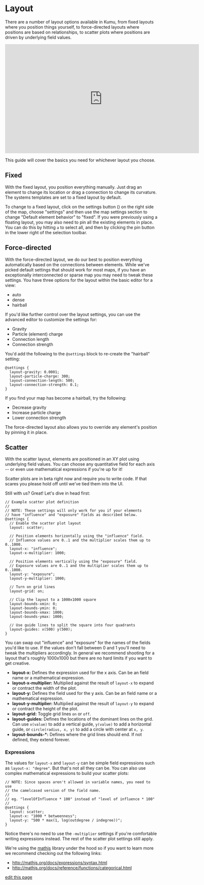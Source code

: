# Layout
There are a number of layout options available in Kumu, from fixed layouts where you position things yourself, to force-directed layouts where positions are based on relationships, to scatter plots where positions are driven by underlying field values.

<iframe src="https://player.vimeo.com/video/172449633" width="640" height="360" frameborder="0" webkitallowfullscreen mozallowfullscreen allowfullscreen></iframe>

This guide will cover the basics you need for whichever layout you choose.

## Fixed
With the fixed layout, you position everything manually. Just drag an element to change its location or drag a connection to change its curvature. The systems templates are set to a fixed layout by default.

To change to a fixed layout, click on the settings button (<i class="fa fa-sliders fa-rotate-270"></i>) on the right side of the map, choose "settings" and then use the map settings section to change "Default element behavior" to "fixed". If you were previously using a floating layout, you may also need to pin all the existing elements in place. You can do this by hitting `a` to select all, and then by clicking the pin button in the lower right of the selection toolbar.

## Force-directed
With the force-directed layout, we do our best to position everything automatically based on the connections between elements. While we've picked default settings that should work for most maps, if you have an exceptionally interconnected or sparse map you may need to tweak these settings. You have three options for the layout within the basic editor for a view:

- auto
- dense
- hairball

If you'd like further control over the layout settings, you can use the advanced editor to customize the settings for:

- Gravity
- Particle (element) charge
- Connection length
- Connection strength

You'd add the following to the `@settings` block to re-create the "hairball" setting:

```
@settings {
  layout-gravity: 0.0001;
  layout-particle-charge: 300;
  layout-connection-length: 500;
  layout-connection-strength: 0.1;
}
```

If you find your map has become a hairball, try the following:

- Decrease gravity
- Increase particle charge
- Lower connection strength

The force-directed layout also allows you to override any element's position by pinning it in place.

## Scatter
With the scatter layout, elements are positioned in an XY plot using underlying field values. You can choose any quantitative field for each axis -- or even use mathematical expressions if you're up for it!

Scatter plots are in beta right now and require you to write code. If that scares you please hold off until we've tied them into the UI.

Still with us? Great! Let's dive in head first:

```
// Example scatter plot definition
//
// NOTE: These settings will only work for you if your elements
// have "influence" and "exposure" fields as described below.
@settings {
  // Enable the scatter plot layout
  layout: scatter;

  // Position elements horizontally using the "influence" field.
  // Influence values are 0..1 and the multiplier scales them up to 0..1000.
  layout-x: "influence";
  layout-x-multiplier: 1000;

  // Position elements vertically using the "exposure" field.
  // Exposure values are 0..1 and the multiplier scales them up to 0..1000.
  layout-y: "exposure";
  layout-y-multiplier: 1000;

  // Turn on grid lines
  layout-grid: on;

  // Clip the layout to a 1000x1000 square
  layout-bounds-xmin: 0;
  layout-bounds-ymin: 0;
  layout-bounds-xmax: 1000;
  layout-bounds-ymax: 1000;

  // Use guide lines to split the square into four quadrants
  layout-guides: x(500) y(500);
}
```

You can swap out "influence" and "exposure" for the names of the fields you'd like to use. If the values don't fall between 0 and 1 you'll need to tweak the multipliers accordingly. In general we recommend shooting for a layout that's roughly 1000x1000 but there are no hard limits if you want to get creative.

- **layout-x:** Defines the expression used for the x axis. Can be an field name or a mathematical expression.
- **layout-x-multiplier:** Multiplied against the result of `layout-x` to expand or contract the width of the plot.
- **layout-y:** Defines the field used for the y axis. Can be an field name or a mathematical expression.
- **layout-y-multiplier:** Multiplied against the result of `layout-y` to expand or contract the height of the plot.
- **layout-grid:** Toggle grid lines `on` or `off`.
- **layout-guides:** Defines the locations of the dominant lines on the grid. Can use `x(value)` to add a vertical guide, `y(value)` to add a horizontal guide, or `circle(radius, x, y)` to add a circle with center at `x, y`.
- **layout-bounds-*:** Defines where the grid lines should end. If not defined, they extend forever.

### Expressions

The values for `layout-x` and `layout-y` can be simple field expressions such as `layout-x: "degree"`. But that's not all they can be. You can also use complex mathematical expressions to build your scatter plots:

```
// NOTE: Since spaces aren't allowed in variable names, you need to use
// the camelcased version of the field name.
//
// eg. "levelOfInfluence * 100" instead of "level of influence * 100"
//
@settings {
  layout: scatter;
  layout-x: "1000 * betweenness";
  layout-y: "500 * max(1, log(outdegree / indegree))";
}
```

Notice there's no need to use the `-multiplier` settings if you're comfortable writing expressions instead. The rest of the scatter plot settings still apply.

We're using the [mathjs](http://mathjs.org) library under the hood so if you want to learn more we recommend checking out the following links:

- http://mathjs.org/docs/expressions/syntax.html
- http://mathjs.org/docs/reference/functions/categorical.html

<span class="edit-link"><a href="https://github.com/kumu/docs/blob/master/guides/layout.md" target="_blank"><i class="fa fa-github"></i> edit this page</a></span>
